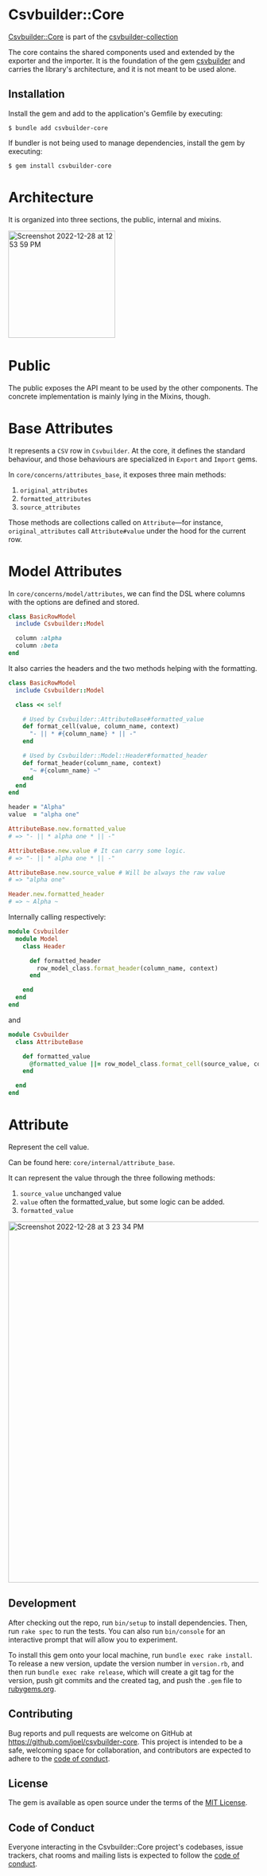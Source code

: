 # Csvbuilder::Core

[Csvbuilder::Core](https://github.com/joel/csvbuilder-core) is part of the [csvbuilder-collection](https://github.com/joel/csvbuilder)

The core contains the shared components used and extended by the exporter and the importer. It is the foundation of the gem [csvbuilder](https://github.com/joel/csvbuilder) and carries the library's architecture, and it is not meant to be used alone.

## Installation

Install the gem and add to the application's Gemfile by executing:

    $ bundle add csvbuilder-core

If bundler is not being used to manage dependencies, install the gem by executing:

    $ gem install csvbuilder-core

# Architecture

It is organized into three sections, the public, internal and mixins.

<img width="215" alt="Screenshot 2022-12-28 at 12 53 59 PM" src="https://user-images.githubusercontent.com/5789/209835572-01d1a7e5-3175-490c-a166-1b9b74908390.png">

# Public

The public exposes the API meant to be used by the other components. The concrete implementation is mainly lying in the Mixins, though.

# Base Attributes

It represents a `CSV` row in `Csvbuilder`. At the core, it defines the standard behaviour, and those behaviours are specialized in `Export` and `Import` gems.

In `core/concerns/attributes_base`, it exposes three main methods:

1. `original_attributes`
2. `formatted_attributes`
3. `source_attributes`

Those methods are collections called on `Attribute`—for instance, `original_attributes` call `Attribute#value` under the hood for the current row.

# Model Attributes

In `core/concerns/model/attributes`, we can find the DSL where columns with the options are defined and stored.

```ruby
class BasicRowModel
  include Csvbuilder::Model

  column :alpha
  column :beta
end
```

It also carries the headers and the two methods helping with the formatting.

```ruby
class BasicRowModel
  include Csvbuilder::Model

  class << self

    # Used by Csvbuilder::AttributeBase#formatted_value
    def format_cell(value, column_name, context)
      "- || * #{column_name} * || -"
    end

    # Used by Csvbuilder::Model::Header#formatted_header
    def format_header(column_name, context)
      "~ #{column_name} ~"
    end
  end
end

header = "Alpha"
value  = "alpha one"

AttributeBase.new.formatted_value
# => "- || * alpha one * || -"

AttributeBase.new.value # It can carry some logic.
# => "- || * alpha one * || -"

AttributeBase.new.source_value # Will be always the raw value
# => "alpha one"

Header.new.formatted_header
# => ~ Alpha ~
```

Internally calling respectively:

```ruby
module Csvbuilder
  module Model
    class Header

      def formatted_header
        row_model_class.format_header(column_name, context)
      end

    end
  end
end

```

and

```ruby
module Csvbuilder
  class AttributeBase

    def formatted_value
      @formatted_value ||= row_model_class.format_cell(source_value, column_name, row_model.context)
    end

  end
end

```

# Attribute

Represent the cell value.

Can be found here: `core/internal/attribute_base`.

It can represent the value through the three following methods:

1.  `source_value` unchanged value
2.  `value` often the formatted_value, but some logic can be added.
3.  `formatted_value`

<img width="725" alt="Screenshot 2022-12-28 at 3 23 34 PM" src="https://user-images.githubusercontent.com/5789/209835649-373ebaad-ed53-420d-8a7a-1b93c782d066.png">

## Development

After checking out the repo, run `bin/setup` to install dependencies. Then, run `rake spec` to run the tests. You can also run `bin/console` for an interactive prompt that will allow you to experiment.

To install this gem onto your local machine, run `bundle exec rake install`. To release a new version, update the version number in `version.rb`, and then run `bundle exec rake release`, which will create a git tag for the version, push git commits and the created tag, and push the `.gem` file to [rubygems.org](https://rubygems.org).

## Contributing

Bug reports and pull requests are welcome on GitHub at https://github.com/joel/csvbuilder-core. This project is intended to be a safe, welcoming space for collaboration, and contributors are expected to adhere to the [code of conduct](https://github.com/[USERNAME]/csvbuilder-core/blob/main/CODE_OF_CONDUCT.md).

## License

The gem is available as open source under the terms of the [MIT License](https://opensource.org/licenses/MIT).

## Code of Conduct

Everyone interacting in the Csvbuilder::Core project's codebases, issue trackers, chat rooms and mailing lists is expected to follow the [code of conduct](https://github.com/[USERNAME]/csvbuilder-core/blob/main/CODE_OF_CONDUCT.md).

